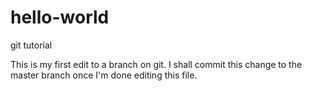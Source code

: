 # hello-world
git tutorial

This is my first edit to a branch on git. I shall commit this change to the master branch once I'm done editing this file.
